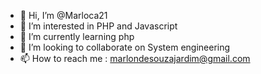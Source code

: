 - 👋 Hi, I’m @Marloca21
- 👀 I’m interested in PHP and Javascript
- 🌱 I’m currently learning php
- 💞️ I’m looking to collaborate on System engineering 
- 📫 How to reach me : marlondesouzajardim@gmail.com

<!---
Marloca21/Marloca21 is a ✨ special ✨ repository because its `README.md` (this file) appears on your GitHub profile.
You can click the Preview link to take a look at your changes.
--->
